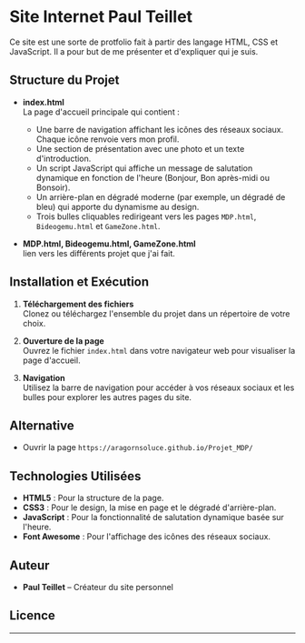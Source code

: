 # Site Internet Paul Teillet

Ce site est une sorte de protfolio fait à partir des langage HTML, CSS et JavaScript. Il a pour but de me présenter et d'expliquer qui je suis. 

## Structure du Projet

- **index.html**  
  La page d'accueil principale qui contient :
  - Une barre de navigation affichant les icônes des réseaux sociaux. Chaque icône renvoie vers mon profil.
  - Une section de présentation avec une photo et un texte d'introduction.
  - Un script JavaScript qui affiche un message de salutation dynamique en fonction de l'heure (Bonjour, Bon après-midi ou Bonsoir).
  - Un arrière-plan en dégradé moderne (par exemple, un dégradé de bleu) qui apporte du dynamisme au design.
  - Trois bulles cliquables redirigeant vers les pages `MDP.html`, `Bideogemu.html` et `GameZone.html`.

- **MDP.html, Bideogemu.html, GameZone.html**  
  lien vers les différents projet que j'ai fait.

## Installation et Exécution

1. **Téléchargement des fichiers**  
   Clonez ou téléchargez l'ensemble du projet dans un répertoire de votre choix.

2. **Ouverture de la page**  
   Ouvrez le fichier `index.html` dans votre navigateur web pour visualiser la page d'accueil.

3. **Navigation**  
   Utilisez la barre de navigation pour accéder à vos réseaux sociaux et les bulles pour explorer les autres pages du site.

## Alternative 
- Ouvrir la page `https://aragornsoluce.github.io/Projet_MDP/`

## Technologies Utilisées

- **HTML5** : Pour la structure de la page.
- **CSS3** : Pour le design, la mise en page et le dégradé d'arrière-plan.
- **JavaScript** : Pour la fonctionnalité de salutation dynamique basée sur l'heure.
- **Font Awesome** : Pour l'affichage des icônes des réseaux sociaux.

## Auteur

- **Paul Teillet** – Créateur du site personnel

## Licence

---
